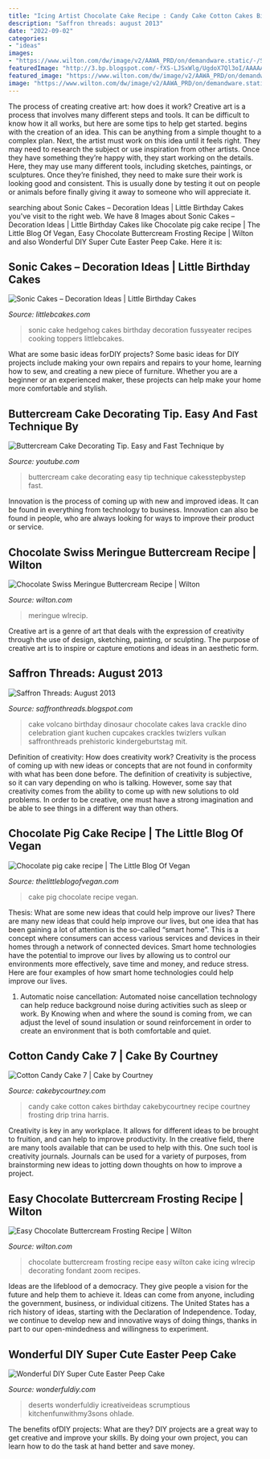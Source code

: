 ```yaml
---
title: "Icing Artist Chocolate Cake Recipe : Candy Cake Cotton Cakes Birthday Cakebycourtney Recipe Courtney Frosting Drip Trina Harris"
description: "Saffron threads: august 2013"
date: "2022-09-02"
categories:
- "ideas"
images:
- "https://www.wilton.com/dw/image/v2/AAWA_PRD/on/demandware.static/-/Sites-wilton-project-master/default/dwa5f82121/images/project/WLRECIP-8875/WLRECIP-8875-chocolate-swiss-meringue-buttercream-1.jpg?sw=1440&amp;sh=750&amp;sm=fit"
featuredImage: "http://3.bp.blogspot.com/-fXS-LJSxWlg/UgdoX7Ql3oI/AAAAAAAAD3A/C_7k9_0AXbI/s1600/chocolate+crackle+volcano+cake+dinosaur.JPG"
featured_image: "https://www.wilton.com/dw/image/v2/AAWA_PRD/on/demandware.static/-/Sites-wilton-project-master/default/dwa5f82121/images/project/WLRECIP-8875/WLRECIP-8875-chocolate-swiss-meringue-buttercream-1.jpg?sw=1440&amp;sh=750&amp;sm=fit"
image: "https://www.wilton.com/dw/image/v2/AAWA_PRD/on/demandware.static/-/Sites-wilton-project-master/default/dwa5f82121/images/project/WLRECIP-8875/WLRECIP-8875-chocolate-swiss-meringue-buttercream-1.jpg?sw=1440&amp;sh=750&amp;sm=fit"
---
```



The process of creating creative art: how does it work?
Creative art is a process that involves many different steps and tools. It can be difficult to know how it all works, but here are some tips to help get started. 
 begins with the creation of an idea. This can be anything from a simple thought to a complex plan. Next, the artist must work on this idea until it feels right. They may need to research the subject or use inspiration from other artists. Once they have something they’re happy with, they start working on the details. Here, they may use many different tools, including sketches, paintings, or sculptures. Once they’re finished, they need to make sure their work is looking good and consistent. This is usually done by testing it out on people or animals before finally giving it away to someone who will appreciate it.

	

		
searching about Sonic Cakes – Decoration Ideas | Little Birthday Cakes you've visit to the right web. We have 8 Images about Sonic Cakes – Decoration Ideas | Little Birthday Cakes like Chocolate pig cake recipe | The Little Blog Of Vegan, Easy Chocolate Buttercream Frosting Recipe | Wilton and also Wonderful DIY Super Cute Easter Peep Cake. Here it is:
		
    
## Sonic Cakes – Decoration Ideas | Little Birthday Cakes

<img loading=lazy src="http://www.littlebcakes.com/wp-content/uploads/2014/05/Sonic-Cakes-Images.jpg" onerror="this.onerror=null;this.src='https://tse1.mm.bing.net/th?id=OIP.FXqUi1_9AJ084J4nsdJzHwHaJ4&amp;pid=15.1';" alt="Sonic Cakes – Decoration Ideas | Little Birthday Cakes">

_Source: littlebcakes.com_

>sonic cake hedgehog cakes birthday decoration fussyeater recipes cooking toppers littlebcakes. 

	

What are some basic ideas forDIY projects?
Some basic ideas for DIY projects include making your own repairs and repairs to your home, learning how to sew, and creating a new piece of furniture. Whether you are a beginner or an experienced maker, these projects can help make your home more comfortable and stylish.

    
## Buttercream Cake Decorating Tip. Easy And Fast Technique By

<img loading=lazy src="https://i.ytimg.com/vi/8EWJHZi9k1o/maxresdefault.jpg" onerror="this.onerror=null;this.src='https://tse2.mm.bing.net/th?id=OIP.tfIwyObCrDwQXTIQQwyuPgHaEK&amp;pid=15.1';" alt="Buttercream Cake Decorating Tip. Easy and Fast Technique by">

_Source: youtube.com_

>buttercream cake decorating easy tip technique cakesstepbystep fast. 

	

Innovation is the process of coming up with new and improved ideas. It can be found in everything from technology to business. Innovation can also be found in people, who are always looking for ways to improve their product or service.

    
## Chocolate Swiss Meringue Buttercream Recipe | Wilton

<img loading=lazy src="https://www.wilton.com/dw/image/v2/AAWA_PRD/on/demandware.static/-/Sites-wilton-project-master/default/dwa5f82121/images/project/WLRECIP-8875/WLRECIP-8875-chocolate-swiss-meringue-buttercream-1.jpg?sw=1440&amp;sh=750&amp;sm=fit" onerror="this.onerror=null;this.src='https://tse2.mm.bing.net/th?id=OIP.FenUD9SW7MHkrrVkL0RXiwHaHa&amp;pid=15.1';" alt="Chocolate Swiss Meringue Buttercream Recipe | Wilton">

_Source: wilton.com_

>meringue wlrecip. 

	

Creative art is a genre of art that deals with the expression of creativity through the use of design, sketching, painting, or sculpting. The purpose of creative art is to inspire or capture emotions and ideas in an aesthetic form.

    
## Saffron Threads: August 2013

<img loading=lazy src="http://3.bp.blogspot.com/-fXS-LJSxWlg/UgdoX7Ql3oI/AAAAAAAAD3A/C_7k9_0AXbI/s1600/chocolate+crackle+volcano+cake+dinosaur.JPG" onerror="this.onerror=null;this.src='https://tse1.mm.bing.net/th?id=OIP.W1vwR1DLaDQZH5s8O9m4JAHaJ4&amp;pid=15.1';" alt="Saffron Threads: August 2013">

_Source: saffronthreads.blogspot.com_

>cake volcano birthday dinosaur chocolate cakes lava crackle dino celebration giant kuchen cupcakes crackles twizlers vulkan saffronthreads prehistoric kindergeburtstag mit. 

	

Definition of creativity: How does creativity work?
Creativity is the process of coming up with new ideas or concepts that are not found in conformity with what has been done before. The definition of creativity is subjective, so it can vary depending on who is talking. However, some say that creativity comes from the ability to come up with new solutions to old problems. In order to be creative, one must have a strong imagination and be able to see things in a different way than others.

    
## Chocolate Pig Cake Recipe | The Little Blog Of Vegan

<img loading=lazy src="https://1.bp.blogspot.com/-BVtjgYLcAgs/XjWJkXv4pHI/AAAAAAAAcpY/pgc87NsMAwkSRDXkJTE4YtlusW04KEGLwCLcBGAsYHQ/s1600/Pig_cake.jpg" onerror="this.onerror=null;this.src='https://tse3.mm.bing.net/th?id=OIP.TIu1ykYwTmG9RM-oW5S_hQHaLh&amp;pid=15.1';" alt="Chocolate pig cake recipe | The Little Blog Of Vegan">

_Source: thelittleblogofvegan.com_

>cake pig chocolate recipe vegan. 

	

Thesis: What are some new ideas that could help improve our lives?
There are many new ideas that could help improve our lives, but one idea that has been gaining a lot of attention is the so-called “smart home”. This is a concept where consumers can access various services and devices in their homes through a network of connected devices. Smart home technologies have the potential to improve our lives by allowing us to control our environments more effectively, save time and money, and reduce stress. Here are four examples of how smart home technologies could help improve our lives.
1. Automatic noise cancellation: Automated noise cancellation technology can help reduce background noise during activities such as sleep or work. By Knowing when and where the sound is coming from, we can adjust the level of sound insulation or sound reinforcement in order to create an environment that is both comfortable and quiet.


    
## Cotton Candy Cake 7 | Cake By Courtney

<img loading=lazy src="https://cakebycourtney.com/wp-content/uploads/2017/08/Cotton-Candy-Cake-7-e1501766054770-772x1024.jpg" onerror="this.onerror=null;this.src='https://tse3.mm.bing.net/th?id=OIP.VtiifqMfd4GcvmbH8AuMfAHaJ0&amp;pid=15.1';" alt="Cotton Candy Cake 7 | Cake by Courtney">

_Source: cakebycourtney.com_

>candy cake cotton cakes birthday cakebycourtney recipe courtney frosting drip trina harris. 

	

Creativity is key in any workplace. It allows for different ideas to be brought to fruition, and can help to improve productivity. In the creative field, there are many tools available that can be used to help with this. One such tool is creativity journals. Journals can be used for a variety of purposes, from brainstorming new ideas to jotting down thoughts on how to improve a project.

    
## Easy Chocolate Buttercream Frosting Recipe | Wilton

<img loading=lazy src="https://www.wilton.com/dw/image/v2/AAWA_PRD/on/demandware.static/-/Sites-wilton-project-master/default/dw4586402e/images/project/WLRECIP-42/chocolate-buttercream-cake-2.jpg?sw=1440&amp;sh=750&amp;sm=fit" onerror="this.onerror=null;this.src='https://tse3.mm.bing.net/th?id=OIP.LH20y9iv61R77F_I76kuLwHaHa&amp;pid=15.1';" alt="Easy Chocolate Buttercream Frosting Recipe | Wilton">

_Source: wilton.com_

>chocolate buttercream frosting recipe easy wilton cake icing wlrecip decorating fondant zoom recipes. 

	

Ideas are the lifeblood of a democracy. They give people a vision for the future and help them to achieve it. Ideas can come from anyone, including the government, business, or individual citizens. The United States has a rich history of ideas, starting with the Declaration of Independence. Today, we continue to develop new and innovative ways of doing things, thanks in part to our open-mindedness and willingness to experiment.

    
## Wonderful DIY Super Cute Easter Peep Cake

<img loading=lazy src="https://cdn.wonderfuldiy.com/wp-content/uploads/2015/03/easter-peeps-cake-wonderfuldiy2.jpg" onerror="this.onerror=null;this.src='https://tse2.mm.bing.net/th?id=OIP.5T3j3Mwx0CsFkm5hVPdQnAHaE9&amp;pid=15.1';" alt="Wonderful DIY Super Cute Easter Peep Cake">

_Source: wonderfuldiy.com_

>deserts wonderfuldiy icreativeideas scrumptious kitchenfunwithmy3sons ohlade. 

	

The benefits ofDIY projects: What are they?
DIY projects are a great way to get creative and improve your skills. By doing your own project, you can learn how to do the task at hand better and save money.


